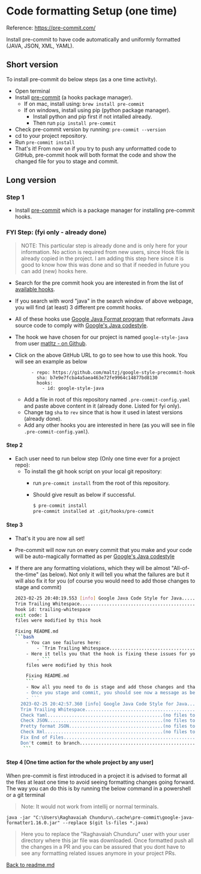 # Code formatting Setup (one time)

Reference: https://pre-commit.com/

Install pre-commit to have code automatically and uniformly formatted (JAVA, JSON, XML, YAML).

## Short version

To install pre-commit do below steps (as a one time activity).
- Open terminal
- Install [pre-commit](https://pre-commit.com/) (a hooks package manager).
  - If on mac, install using: `brew install pre-commit`
  - If on windows, install using pip (python package manager).
    - Install python and pip first if not intalled already.
    - Then run `pip install pre-commit`
- Check pre-commit version by running: `pre-commit --version`
- cd to your project repository.
- Run `pre-commit install`
- That's it! From now on if you try to push any unformatted code to GitHub, pre-commit hook will both format the code
  and show the changed file for you to stage and commit.

## Long version

### Step 1

- Install [pre-commit](https://pre-commit.com/) which is a package manager for installing pre-commit hooks.

### FYI Step: (fyi only - already done)

> NOTE: This particular step is already done and is only here for your information. No action is required from new users,
since Hook file is already copied in the project. I am adding this step here since it is good to know how this was done and so that if needed in future you can add (new) hooks here.

- Search for the pre commit hook you are interested in from the list of [available hooks](https://pre-commit.com/hooks.html).
- If you search with word "java" in the search window of above webpage, you will find (at least) 3 different pre commit hooks.
- All of these hooks use [Google Java Format program](https://github.com/google/google-java-format) that reformats Java source code to comply with [Google's Java codestyle](https://google.github.io/styleguide/javaguide.html).
- The hook we have chosen for our project is named `google-style-java` from user [matltz - on Github](https://github.com/maltzj/google-style-precommit-hook).
- Click on the above GitHub URL to go to see how to use this hook. You will see an example as below

  ``` repos:
        - repo: https://github.com/maltzj/google-style-precommit-hook
          sha: b7e9e7fcba4a5aea463e72fe9964c14877bd8130
          hooks:
            - id: google-style-java
  ```

  - Add a file in root of this repository named `.pre-commit-config.yaml` and paste above content in it (already done. Listed for fyi only).
  - Change tag `sha` to `rev` since that is how it used in latest versions (already done).
  - Add any other hooks you are interested in here (as you will see in file `.pre-commit-config.yaml`).

#### Step 2

- Each user need to run below step (Only one time ever for a project repo):
  - To install the git hook script on your local git repository:
    - run `pre-commit install` from the root of this repository.
    - Should give result as below if successful.

        ```bash
        $ pre-commit install
        pre-commit installed at .git/hooks/pre-commit
       ```

#### Step 3

- That's it you are now all set!
- Pre-commit will now run on every commit that you make and your code will be auto-magically formatted as per [Google's Java codestyle](https://google.github.io/styleguide/javaguide.html)
- If there are any formatting violations, which they will be almost "All-of-the-time" (as below). Not only it will tell you what the failures are
  but it will also fix it for you (of course you would need to add those changes to stage and commit)

    ```bash
    2023-02-25 20:40:19.553 [info] Google Java Code Style for Java......................(no files to check)Skipped
    Trim Trailing Whitespace.................................................Failed
    hook id: trailing-whitespace
    exit code: 1
    files were modified by this hook

    Fixing README.md
    ```bash
        - You can see failures here:
            - `Trim Trailing Whitespace.................................................Failed`
        - Here it tells you that the hook is fixing these issues for you:
            - ```
        files were modified by this hook

        Fixing README.md
        ```
        - Now all you need to do is stage and add those changes and that's it!
        - Once you stage and commit, you should see now a message as below where everything should pass.
        - ```
      2023-02-25 20:42:57.360 [info] Google Java Code Style for Java......................(no files to check)Skipped
      Trim Trailing Whitespace.................................................Passed
      Check Yaml...........................................(no files to check)Skipped
      Check JSON...........................................(no files to check)Skipped
      Pretty format JSON...................................(no files to check)Skipped
      Check Xml............................................(no files to check)Skipped
      Fix End of Files.........................................................Passed
      Don't commit to branch...................................................Passed
       ```

#### Step 4 [One time action for the whole project by any user]

When  pre-commit is first introduced in a project it is advised to format all the files at least
one time to avoid seeing formatting changes going forward. The way you can do this is by running
the below command in a powershell or a git terminal

> Note: It would not work from intellij or normal terminals.

`java -jar "C:\Users\Raghavaiah Chunduru\.cache\pre-commit\google-java-formatter1.16.0.jar" --replace $(git ls-files *.java)`

> Here you to replace the "Raghavaiah Chunduru" user with your user directory where this jar file was downloaded.
> Once formatted push all the changes in a PR and you can be assured that you dont have to see any formatting related
> issues anymore in your project PRs.
>
[Back to readme.md](./readme.md)
